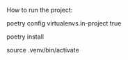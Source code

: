 How to run the project:


poetry config virtualenvs.in-project true

poetry install


source .venv/bin/activate
